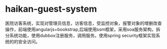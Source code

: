 # haikan-guest-system
医院访客系统，实现对管理员信息，访客信息，受监控对象，报警对象的增删改查操作，前端使用angularjs+bookstrap,后端使用ssm框架，采用soa服务架构，拆分系统功能，使用dubbox注册服务，调用服务。使用spring security框架实现系统的的安全访问。

